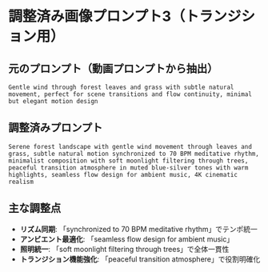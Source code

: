 # 調整済み画像プロンプト3（トランジション用）

## 元のプロンプト（動画プロンプトから抽出）
```
Gentle wind through forest leaves and grass with subtle natural movement, perfect for scene transitions and flow continuity, minimal but elegant motion design
```

## 調整済みプロンプト
```
Serene forest landscape with gentle wind movement through leaves and grass, subtle natural motion synchronized to 70 BPM meditative rhythm, minimalist composition with soft moonlight filtering through trees, peaceful transition atmosphere in muted blue-silver tones with warm highlights, seamless flow design for ambient music, 4K cinematic realism
```

## 主な調整点
- **リズム同期**: 「synchronized to 70 BPM meditative rhythm」でテンポ統一
- **アンビエント最適化**: 「seamless flow design for ambient music」
- **照明統一**: 「soft moonlight filtering through trees」で全体一貫性
- **トランジション機能強化**: 「peaceful transition atmosphere」で役割明確化